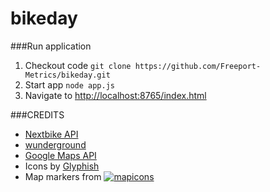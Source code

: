 bikeday
=======

###Run application

1. Checkout code `git clone https://github.com/Freeport-Metrics/bikeday.git`
2. Start app `node app.js`
3. Navigate to [http://localhost:8765/index.html](http://localhost:8765/index.html)



###CREDITS

* [Nextbike API](http://nextbike.net/)
* [wunderground](http://api.wunderground.com/)
* [Google Maps API](https://developers.google.com/maps/)
* Icons by [Glyphish](http://www.glyphish.com/)
* Map markers from [![mapicons](http://mapicons.nicolasmollet.com/wp-content/uploads/2011/03/miclogo-88x31.gif)](http://mapicons.nicolasmollet.com/)

